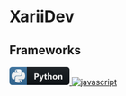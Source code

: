# XariiDev

## Frameworks
 <a href="#">
    <img src="icons/python.png" alt="python" style="vertical-align:top margin:6px 4px"> <img src="icons/.png" alt="javascript" style="vertical-align:top margin:6px 4px">
  </a>

<!--
**xariidev/xariidev** is a ✨ _special_ ✨ repository because its `README.md` (this file) appears on your GitHub profile.

Here are some ideas to get you started:

- 🔭 I’m currently working on ...
- 🌱 I’m currently learning ...
- 👯 I’m looking to collaborate on ...
- 🤔 I’m looking for help with ...
- 💬 Ask me about ...
- 📫 How to reach me: ...
- 😄 Pronouns: ...
- ⚡ Fun fact: ...
-->
